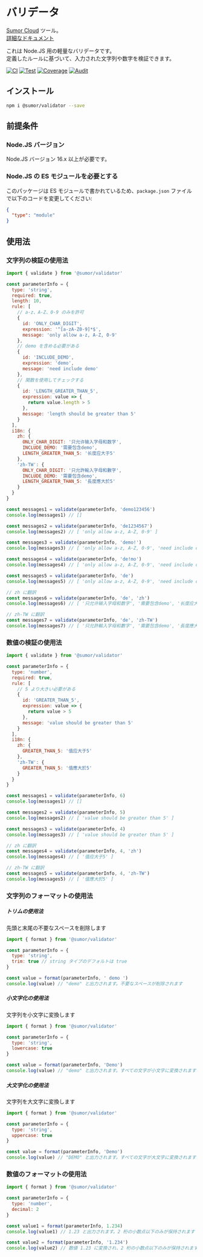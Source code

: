 # バリデータ

[Sumor Cloud](https://sumor.cloud) ツール。  
[詳細なドキュメント](https://sumor.cloud)

これは Node.JS 用の軽量なバリデータです。  
定義したルールに基づいて、入力された文字列や数字を検証できます。

[![CI](https://github.com/sumor-cloud/validator/actions/workflows/ci.yml/badge.svg)](https://github.com/sumor-cloud/validator/actions/workflows/ci.yml)
[![Test](https://github.com/sumor-cloud/validator/actions/workflows/ut.yml/badge.svg)](https://github.com/sumor-cloud/validator/actions/workflows/ut.yml)
[![Coverage](https://github.com/sumor-cloud/validator/actions/workflows/coverage.yml/badge.svg)](https://github.com/sumor-cloud/validator/actions/workflows/coverage.yml)
[![Audit](https://github.com/sumor-cloud/validator/actions/workflows/audit.yml/badge.svg)](https://github.com/sumor-cloud/validator/actions/workflows/audit.yml)

## インストール

```bash
npm i @sumor/validator --save
```

## 前提条件

### Node.JS バージョン

Node.JS バージョン 16.x 以上が必要です。

### Node.JS の ES モジュールを必要とする

このパッケージは ES モジュールで書かれているため、`package.json` ファイルで以下のコードを変更してください:

```json
{
  "type": "module"
}
```

## 使用法

### 文字列の検証の使用法

```js
import { validate } from '@sumor/validator'

const parameterInfo = {
  type: 'string',
  required: true,
  length: 10,
  rule: [
    // a-z、A-Z、0-9 のみを許可
    {
      id: 'ONLY_CHAR_DIGIT',
      expression: '^[a-zA-Z0-9]*$',
      message: 'only allow a-z, A-Z, 0-9'
    },
    // demo を含める必要がある
    {
      id: 'INCLUDE_DEMO',
      expression: 'demo',
      message: 'need include demo'
    },
    // 関数を使用してチェックする
    {
      id: 'LENGTH_GREATER_THAN_5',
      expression: value => {
        return value.length > 5
      },
      message: 'length should be greater than 5'
    }
  ],
  i18n: {
    zh: {
      ONLY_CHAR_DIGIT: '只允许输入字母和数字',
      INCLUDE_DEMO: '需要包含demo',
      LENGTH_GREATER_THAN_5: '长度应大于5'
    },
    'zh-TW': {
      ONLY_CHAR_DIGIT: '只允許輸入字母和數字',
      INCLUDE_DEMO: '需要包含demo',
      LENGTH_GREATER_THAN_5: '長度應大於5'
    }
  }
}

const messages1 = validate(parameterInfo, 'demo123456')
console.log(messages1) // []

const messages2 = validate(parameterInfo, 'de1234567')
console.log(messages2) // [ 'only allow a-z, A-Z, 0-9' ]

const messages3 = validate(parameterInfo, 'demo!')
console.log(messages3) // [ 'only allow a-z, A-Z, 0-9', 'need include demo' ]

const messages4 = validate(parameterInfo, 'de!mo')
console.log(messages4) // [ 'only allow a-z, A-Z, 0-9', 'need include demo' ]

const messages5 = validate(parameterInfo, 'de')
console.log(messages5) // [ 'only allow a-z, A-Z, 0-9', 'need include demo', 'length should be greater than 5' ]

// zh に翻訳
const messages6 = validate(parameterInfo, 'de', 'zh')
console.log(messages6) // [ '只允许输入字母和数字', '需要包含demo', '长度应大于5' ]

// zh-TW に翻訳
const messages7 = validate(parameterInfo, 'de', 'zh-TW')
console.log(messages7) // [ '只允許輸入字母和數字', '需要包含demo', '長度應大於5' ]
```

### 数値の検証の使用法

```js
import { validate } from '@sumor/validator'

const parameterInfo = {
  type: 'number',
  required: true,
  rule: [
    // 5 より大きい必要がある
    {
      id: 'GREATER_THAN_5',
      expression: value => {
        return value > 5
      },
      message: 'value should be greater than 5'
    }
  ],
  i18n: {
    zh: {
      GREATER_THAN_5: '值应大于5'
    },
    'zh-TW': {
      GREATER_THAN_5: '值應大於5'
    }
  }
}

const messages1 = validate(parameterInfo, 6)
console.log(messages1) // []

const messages2 = validate(parameterInfo, 5)
console.log(messages2) // [ 'value should be greater than 5' ]

const messages3 = validate(parameterInfo, 4)
console.log(messages3) // [ 'value should be greater than 5' ]

// zh に翻訳
const messages4 = validate(parameterInfo, 4, 'zh')
console.log(messages4) // [ '值应大于5' ]

// zh-TW に翻訳
const messages5 = validate(parameterInfo, 4, 'zh-TW')
console.log(messages5) // [ '值應大於5' ]
```

### 文字列のフォーマットの使用法

##### トリムの使用法

先頭と末尾の不要なスペースを削除します

```js
import { format } from '@sumor/validator'

const parameterInfo = {
  type: 'string',
  trim: true // string タイプのデフォルトは true
}

const value = format(parameterInfo, ' demo ')
console.log(value) // "demo" と出力されます。不要なスペースが削除されます
```

##### 小文字化の使用法

文字列を小文字に変換します

```js
import { format } from '@sumor/validator'

const parameterInfo = {
  type: 'string',
  lowercase: true
}

const value = format(parameterInfo, 'Demo')
console.log(value) // "demo" と出力されます。すべての文字が小文字に変換されます
```

##### 大文字化の使用法

文字列を大文字に変換します

```js
import { format } from '@sumor/validator'

const parameterInfo = {
  type: 'string',
  uppercase: true
}

const value = format(parameterInfo, 'Demo')
console.log(value) // "DEMO" と出力されます。すべての文字が大文字に変換されます
```

### 数値のフォーマットの使用法

```js
import { format } from '@sumor/validator'

const parameterInfo = {
  type: 'number',
  decimal: 2
}

const value1 = format(parameterInfo, 1.234)
console.log(value1) // 1.23 と出力されます。2 桁の小数点以下のみが保持されます

const value2 = format(parameterInfo, '1.234')
console.log(value2) // 数値 1.23 に変換され、2 桁の小数点以下のみが保持されます
```
